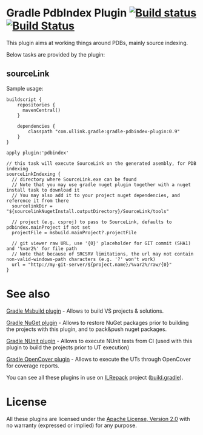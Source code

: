 # Gradle PdbIndex Plugin [![Build status](https://ci.appveyor.com/api/projects/status/mn98qsdh8c8lq9gn/branch/master?svg=true)](https://ci.appveyor.com/project/gluck/gradle-pdbindex-plugin/branch/master) [![Build Status](https://travis-ci.org/Ullink/gradle-pdbindex-plugin.svg?branch=master)](https://travis-ci.org/Ullink/gradle-pdbindex-plugin)

This plugin aims at working things around PDBs, mainly source indexing.

Below tasks are provided by the plugin:

## sourceLink

Sample usage:

    buildscript {
        repositories {
          mavenCentral()
        }
    
        dependencies {
            classpath "com.ullink.gradle:gradle-pdbindex-plugin:0.9"
        }
    }
    
    apply plugin:'pdbindex'

    // this task will execute SourceLink on the generated asembly, for PDB indexing
    sourceLinkIndexing {
      // directory where SourceLink.exe can be found
      // Note that you may use gradle nuget plugin together with a nuget install task to download it
      // You may also add it to your project nuget dependencies, and reference it from there
      sourcelinkDir = "${sourcelinkNugetInstall.outputDirectory}/SourceLink/tools"

      // project (e.g. csproj) to pass to SourceLink, defaults to pdbindex.mainProject if not set
      projectFile = msbuild.mainProject?.projectFile

      // git viewer raw URL, use '{0}' placeholder for GIT commit (SHA1) and '%var2%' for file path
      // Note that because of SRCSRV limitations, the url may not contain non-valid-windows-path characters (e.g. '?' won't work)
      url = "http://my-git-server/${project.name}/%var2%/raw/{0}"
    }

# See also

[Gradle Msbuild plugin](https://github.com/Ullink/gradle-msbuild-plugin) - Allows to build VS projects & solutions.

[Gradle NuGet plugin](https://github.com/Ullink/gradle-nuget-plugin) - Allows to restore NuGet packages prior to building the projects with this plugin, and to pack&push nuget packages.

[Gradle NUnit plugin](https://github.com/Ullink/gradle-nunit-plugin) - Allows to execute NUnit tests from CI (used with this plugin to build the projects prior to UT execution)

[Gradle OpenCover plugin](https://github.com/Ullink/gradle-opencover-plugin) - Allows to execute the UTs through OpenCover for coverage reports.

You can see all these plugins in use on [ILRepack](https://github.com/gluck/il-repack) project ([build.gradle](https://github.com/gluck/il-repack/blob/master/build.gradle)).

# License

All these plugins are licensed under the [Apache License, Version 2.0](http://www.apache.org/licenses/LICENSE-2.0.html) with no warranty (expressed or implied) for any purpose.
